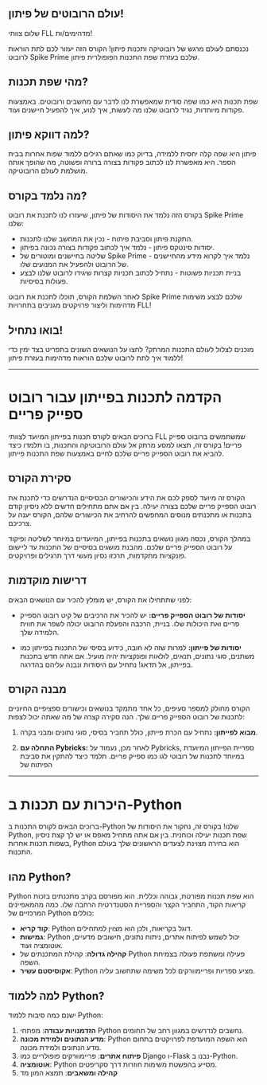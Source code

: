 ## עולם הרובוטים של פיתון! 

שלום צוותי FLL מדהימים/ות! 

נכנסתם לעולם מרגש של רובוטיקה ותכנות פיתון! הקורס הזה יעזור לכם לתת הוראות לרובוט Spike Prime שלכם בעזרת שפת התכנות הפופולרית פיתון.

## מהי שפת תכנות?

שפת תכנות היא כמו שפה סודית שמאפשרת לנו לדבר עם מחשבים ורובוטים. באמצעות פקודות מיוחדות, נגיד לרובוט שלנו מה לעשות, איך לנוע, איך להפעיל חיישנים ועוד.

## למה דווקא פיתון?

פיתון היא שפה קלה יחסית ללמידה, בדיוק כמו שאתם רגילים ללמוד שפות אחרות בבית הספר. היא מאפשרת לנו לכתוב פקודות בצורה ברורה ופשוטה, מה שהופך אותה מושלמת לעולם הרובוטיקה.

## מה נלמד בקורס?

בקורס הזה נלמד את היסודות של פיתון, שיעזרו לנו לתכנת את רובוט Spike Prime שלנו:

* התקנת פיתון וסביבת פיתוח - נכין את המחשב שלנו לתכנות.
* יסודות סינטקס פיתון - נלמד איך לכתוב פקודות בצורה נכונה בפיתון.
* שליטה בחיישנים ומוטורים של Spike Prime - נלמד איך לקרוא מידע מהחיישנים של הרובוט ולהפעיל את המנועים שלו.
* בניית תכניות פשוטות - נתחיל לכתוב תכניות קצרות שיגידו לרובוט שלנו לבצע פעולות בסיסיות.

לאחר השלמת הקורס, תוכלו לתכנת את רובוט Spike Prime שלכם לבצע משימות מדהימות וליצור פרויקטים מגניבים בתחרויות FLL!

## בואו נתחיל!

מוכנים לצלול לעולם התכנות המרתק? לחצו על הנושאים השונים בתפריט בצד ימין כדי ללמוד איך לתת לרובוט שלכם הוראות מדהימות בעזרת פיתון!

---

# הקדמה לתכנות בפייתון עבור רובוט ספייק פריים

ברוכים הבאים לקורס תכנות בפייתון המיועד לצוותי FLL שמשתמשים ברובוט ספייק פריים! בקורס זה, תצאו למסע מרתק אל עולם הרובוטיקה והתכנות, בו תלמדו כיצד להביא את רובוט הספייק פריים שלכם לחיים באמצעות שפת התכנות פייתון.

## סקירת הקורס

הקורס זה מיועד לספק לכם את הידע והכישורים הבסיסיים הנדרשים כדי לתכנת את רובוט הספייק פריים שלכם בצורה יעילה. בין אם אתם מתחילים חדשים ללא ניסיון קודם בתכנות או מתכנתים מנוסים המחפשים להרחיב את הכישורים שלהם, הקורס יענה על צרכיכם.

במהלך הקורס, נכסה מגוון נושאים בתכנות בפייתון, המיועדים במיוחד לשליטה ופיקוד על רובוט הספייק פריים שלכם. מהבנת מושגים בסיסיים של התכנות עד ליישום פונקציות מתקדמות, תרכזו נסיון מעשי דרך תרגילים ופרויקטים.

## דרישות מוקדמות

לפני שתתחילו את הקורס, יש מומלץ להכיר עם הנושאים הבאים:

- **יסודות של רובוט הספייק פריים:** יש להכיר את הרכיבים של קיט רובוט הספייק פריים ואת היכולות שלו. בניית, הרכבה והפעלת הרובוט יכולה לשפר את חווית הלמידה שלך.

- **יסודות של פייתון:** למרות שזה לא חובה, כידוע בסיסי של התכנות בפייתון כמו משתנים, סוגי נתונים, תנאים, לולאות ופונקציות יהיה מועיל. אם אתה חדש בתכנות בפייתון, אל תדאג! נתחיל עם היסודות ונבנה עליהם בהדרגה.

## מבנה הקורס

הקורס מחולק למספר סעיפים, כל אחד מתמקד בנושאים וכישורים ספציפיים החיוניים לתכנות של רובוט הספייק פריים שלך. הנה סקירה קצרה של מה שאתה יכול לצפות:

1. **מבוא לפייתון:** נתחיל עם הכרת פייתון, כולל תחביר בסיסי, סוגי נתונים ומבני בקרה.

2. **התחלה עם Pybricks:** לאחר מכן, נעמוד על Pybricks, ספריית הפייתון המיועדת במיוחד לתכנות של רובוטי לגו כמו ספייק פריים. תלמד כיצד להתקין את סביבת הפיתוח של


---

# היכרות עם תכנות ב-Python

ברוכים הבאים לקורס התכנות ב-Python שלנו! בקורס זה, נחקור את היסודות של Python, שפת תכנות יעילה וכוחנית. בין אם אתה מתחיל מאפס או יש לך קצת ניסיון בשפות תכנות אחרות, Python הוא בחירה מצוינת לצעדים הראשונים שלך בעולם התכנות.

## מהו Python?

Python הוא שפת תכנות מפורטת, גבוהה וכללית. הוא מפורסם בקרב מתכנתים בזכות קריאות הקוד, התחביר הקצר והספריית הסטנדרטית הרחבה שלו. כמה מהמאפיינים המרכזיים של Python כוללים:

- **קוד קריא**: Python דוגל בקריאות, ולכן הוא מצוין למתחילים.
- **גמישות**: Python יכול לשמש לפיתוח אתרים, ניתוח נתונים, חישובים מדעיים, אוטומציה ועוד.
- **קהילה גדולה**: קהילת המתכנתים של Python פעילה ומשתפת פעולה בצמיחת השפה.
- **אקוסיסטם עשיר**: Python מציע ספריות ופריימוורקים לכל משימה שתחשוב עליה.

## למה ללמוד Python?

ישנם כמה סיבות ללמוד Python:

1. **הזדמנויות עבודה**: מפתחי Python נחשבים לנדרשים במגוון רחב של תחומים.
2. **מדע הנתונים ולמידת מכונה**: Python הוא השפה המועדפת לפרויקטים בתחום מדע הנתונים ולמידת מכונה.
3. **פיתוח אתרים**: פריימוורקים פופולריים כמו Django ו-Flask נבנו ב-Python.
4. **אוטומציה**: Python מסייע בהפשטת משימות חוזרות דרך סקריפטים.
5. **קהילה ומשאבים**: תמצא המון מד